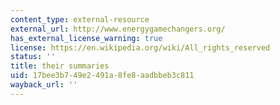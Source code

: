 ```yaml
---
content_type: external-resource
external_url: http://www.energygamechangers.org/
has_external_license_warning: true
license: https://en.wikipedia.org/wiki/All_rights_reserved
status: ''
title: their summaries
uid: 17bee3b7-49e2-491a-8fe8-aadbbeb3c811
wayback_url: ''
---
```

